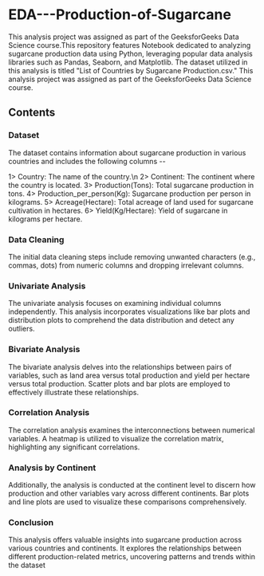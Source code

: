 # EDA---Production-of-Sugarcane

This analysis project was assigned as part of the GeeksforGeeks Data Science course.This repository features Notebook dedicated to analyzing sugarcane production data using Python, leveraging popular data analysis libraries such as Pandas, Seaborn, and Matplotlib. The dataset utilized in this analysis is titled "List of Countries by Sugarcane Production.csv." This analysis project was assigned as part of the GeeksforGeeks Data Science course.

## Contents

### Dataset
The dataset contains information about sugarcane production in various countries and includes the following columns --

1> Country: The name of the country.\n
2> Continent: The continent where the country is located.
3> Production(Tons): Total sugarcane production in tons.
4> Production_per_person(Kg): Sugarcane production per person in kilograms.
5> Acreage(Hectare): Total acreage of land used for sugarcane cultivation in hectares.
6> Yield(Kg/Hectare): Yield of sugarcane in kilograms per hectare.

### Data Cleaning
The initial data cleaning steps include removing unwanted characters (e.g., commas, dots) from numeric columns and dropping irrelevant columns.

### Univariate Analysis
The univariate analysis focuses on examining individual columns independently. This analysis incorporates visualizations like bar plots and distribution plots to comprehend the data distribution and detect any outliers.

### Bivariate Analysis
The bivariate analysis delves into the relationships between pairs of variables, such as land area versus total production and yield per hectare versus total production. Scatter plots and bar plots are employed to effectively illustrate these relationships.

### Correlation Analysis
The correlation analysis examines the interconnections between numerical variables. A heatmap is utilized to visualize the correlation matrix, highlighting any significant correlations.

### Analysis by Continent
Additionally, the analysis is conducted at the continent level to discern how production and other variables vary across different continents. Bar plots and line plots are used to visualize these comparisons comprehensively.

### Conclusion
This analysis offers valuable insights into sugarcane production across various countries and continents. It explores the relationships between different production-related metrics, uncovering patterns and trends within the dataset
